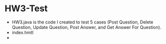 # HW3-Test
- HW3.java is the code I created to test 5 cases (Post Question, Delete Question, Update Question, Post Answer, and Get Answer For Question).
- index.hmtl
-  
